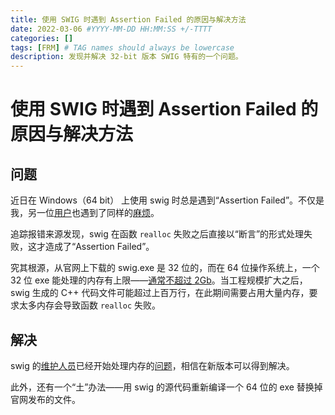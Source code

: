 ```yaml
---
title: 使用 SWIG 时遇到 Assertion Failed 的原因与解决方法
date: 2022-03-06 #YYYY-MM-DD HH:MM:SS +/-TTTT
categories: []
tags: [FRM] # TAG names should always be lowercase
description: 发现并解决 32-bit 版本 SWIG 特有的一个问题。
---
```


# 使用 SWIG 时遇到 Assertion Failed 的原因与解决方法

## 问题

近日在 Windows（64 bit） 上使用 swig 时总是遇到“Assertion Failed”。不仅是我，另一位[用户](https://github.com/olegat)也遇到了同样的[麻烦](https://github.com/swig/swig/issues/1901)。

追踪报错来源发现，swig 在函数 `realloc` 失败之后直接以“断言”的形式处理失败，这才造成了“Assertion Failed”。

究其根源，从官网上下载的 swig.exe 是 32 位的，而在 64 位操作系统上，一个 32 位 exe 能处理的内存有上限——[通常不超过 2Gb](https://docs.microsoft.com/zh-cn/windows/win32/memory/memory-limits-for-windows-releases)。当工程规模扩大之后，swig 生成的 C++ 代码文件可能超过上百万行，在此期间需要占用大量内存，要求太多内存会导致函数 `realloc` 失败。

## 解决

swig 的[维护人员](https://github.com/ojwb)已经开始处理内存的[问题](https://github.com/swig/swig/issues/1901)，相信在新版本可以得到解决。

此外，还有一个“土”办法——用 swig 的源代码重新编译一个 64 位的 exe 替换掉官网发布的文件。
